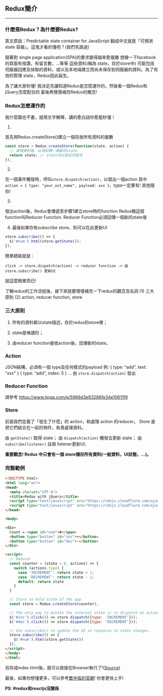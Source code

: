 ## Redux簡介
-----------------------------

### 什麼是Redux？為什麼要Redux?

英文原話：Predictable state container for JavaScript 
翻成中文就是「可預測 state 容器」。這鬼才看的懂吧？(我們先跳過)

隨著對 single page application(SPA)的要求變得越來愈複雜
想像一下facebook的頁面有按讚，有留言數，…等等
這些資料(稱為 state，存於store中) 可能包括伺服器回應及快取的資料，或以及本地端建立而尚未保存到伺服器的資料。為了有效的管理 state，Redux因此誕生。
 
為了讓大家秒懂! 我決定先讓知道Redux是怎麼運作的，然後看一個Redux和jQuery怎麼配合的
最後再慢慢補充Redux的概念!


### Redux怎麼運作的

我什麼圖也不畫，就用文字解釋，講的愈白話你愈能秒懂！

1. 
首先用Redux.createStore()建立一個存放所有資料的變數
```js
const store = Redux.createStore(function(state, action) { 
  // 處理資料後，必須回傳一個新的state
  return state; // state可以是任何型式
});
```

2. 
在一個事件觸發時，呼叫`store.dispatch(action)`，以發出一個action
其中`action = { type: "your_evt_name", payload: xxx }`，type一定要有! 其他隨你!

3. 
發出action後，Redux會傳遞至步驟1建立store時的function
Redux稱這個function叫Reducer Function.
Reducer Function必須回傳一個新的state值

4. 最後如果你有subscribe store，則可以在此更新UI
```js
store.subscribe(() => {
  $('#num').html(store.getState());
});
```

簡單總結就是：
```
click -> store.dispatch(action) -> reducer function -> 由 store.subscribe() 更新UI
```

就這麼簡單而已!
 
了解redux的工作流程後，接下來就要慢慢補充一下redux的觀念及名詞
(1) 三大原則
(2) action, reducer function, store


### 三大原則

1. 所有的資料都以state描述，存於redux的store裡；

2. state是唯讀的；

3. 由reducer function接收action後，回傳新的state。


### Action

JSON結構，必須有一個 type及任何樣式的payload
例:
{ type: “add", text: “xxx" }
{ type: “add", index: 5 }
…
由 `store.dispatch(action)` 發出


### Reducer Function
請參考 https://www.tipga.com/e/5966d3e83286fe34e10611f9


### Store

前面我們定義了「發生了什麼」的 action，和處理 action 的reducer。
Store 是把它們結合在一起的物件，負責處理資料。 

由 `getState()` 取得 state；
由 `dispatch(action)` 觸發去更新 state；
由 `subscribe(listener)` 註冊 listener更新UI;

**重要觀念! Redux 中只會有一個 store儲存所有資料(一般資料，UI狀態，…)。**


### 完整範例
```html
<!DOCTYPE html>
<html lang="en">
<head>
  <meta charset="UTF-8">
  <title>Redux with jQuery</title>
  <script type="text/javascript" src="https://cdnjs.cloudflare.com/ajax/libs/jquery/2.2.2/jquery.min.js"></script>
  <script type="text/javascript" src="https://cdnjs.cloudflare.com/ajax/libs/redux/3.5.2/redux.js"></script>
</head>

<body>

<div>
  Count = <span id="num">#</span>
  <button type="button" id="inc">+</button>
  <button type="button" id="dec">-</button>
</div>

<script>
  // Reducer
  const counter = (state = 0, actions) => {
    switch (actions.type) {
      case 'INCREMENT': return state + 1;
      case 'DECREMENT': return state - 1;
      default: return state
    }
  }

  // Store to hold state of the app
  const store = Redux.createStore(counter);

  // The only way to mutate the internal state is to dispatch an action.
  $('#inc').click(() => store.dispatch({type: 'INCREMENT'}));
  $('#dec').click(() => store.dispatch({type: 'DECREMENT'}));

  // Use subscribe() to update the UI in response to state changes.
  store.subscribe(() => {
    $('#num').html(store.getState())
  });
</script>
</body>
</html>
```
另存成index.html後，就可以直接在Browser執行了!([Source](https://github.com/welson327/reactjs_quick_book/blob/master/Part-2_Reactjs/eg.redux_intro.html))


最後，如果你想懂更多，可以參考[繁中版的官網](https://chentsulin.github.io/redux/index.html)! 你會更快上手!

**PS: #redux和reactjs沒關係**